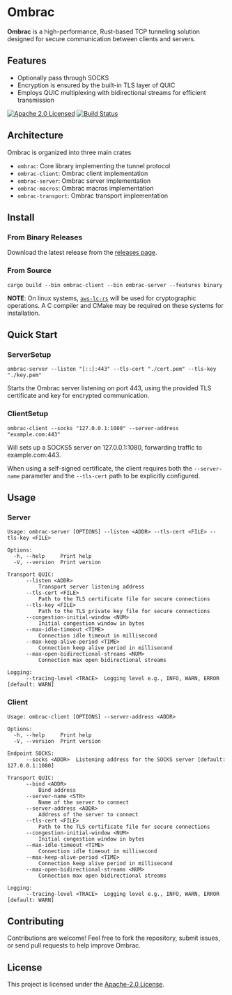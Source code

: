 # Ombrac

**Ombrac** is a high-performance, Rust-based TCP tunneling solution designed for secure communication between clients and servers.

## Features
- Optionally pass through SOCKS
- Encryption is ensured by the built-in TLS layer of QUIC
- Employs QUIC multiplexing with bidirectional streams for efficient transmission

[![Apache 2.0 Licensed][license-badge]][license-url]
[![Build Status][actions-badge]][actions-url]

## Architecture
Ombrac is organized into three main crates

- `ombrac`: Core library implementing the tunnel protocol
- `ombrac-client`: Ombrac client implementation
- `ombrac-server`: Ombrac server implementation
- `ombrac-macros`: Ombrac macros implementation
- `ombrac-transport`: Ombrac transport implementation


## Install
### From Binary Releases
Download the latest release from the [releases page](https://github.com/ombrac/ombrac/releases).

### From Source
```shell
cargo build --bin ombrac-client --bin ombrac-server --features binary
```
**NOTE**: On linux systems, [`aws-lc-rs`](https://github.com/aws/aws-lc-rs) will be used for cryptographic operations. A C compiler and CMake may be required on these systems for installation.

## Quick Start
### ServerSetup
```shell
ombrac-server --listen "[::]:443" --tls-cert "./cert.pem" --tls-key "./key.pem"
```
Starts the Ombrac server listening on port 443, using the provided TLS certificate and key for encrypted communication.

### ClientSetup
```shell
ombrac-client --socks "127.0.0.1:1080" --server-address "example.com:443"
```
Will sets up a SOCKS5 server on 127.0.0.1:1080, forwarding traffic to example.com:443.

When using a self-signed certificate, the client requires both the `--server-name` parameter and the `--tls-cert` path to be explicitly configured.

## Usage
### Server

```shell
Usage: ombrac-server [OPTIONS] --listen <ADDR> --tls-cert <FILE> --tls-key <FILE>

Options:
  -h, --help     Print help
  -V, --version  Print version

Transport QUIC:
      --listen <ADDR>
          Transport server listening address
      --tls-cert <FILE>
          Path to the TLS certificate file for secure connections
      --tls-key <FILE>
          Path to the TLS private key file for secure connections
      --congestion-initial-window <NUM>
          Initial congestion window in bytes
      --max-idle-timeout <TIME>
          Connection idle timeout in millisecond
      --max-keep-alive-period <TIME>
          Connection keep alive period in millisecond
      --max-open-bidirectional-streams <NUM>
          Connection max open bidirectional streams

Logging:
      --tracing-level <TRACE>  Logging level e.g., INFO, WARN, ERROR [default: WARN]
```

### Client
```shell
Usage: ombrac-client [OPTIONS] --server-address <ADDR>

Options:
  -h, --help     Print help
  -V, --version  Print version

Endpoint SOCKS:
      --socks <ADDR>  Listening address for the SOCKS server [default: 127.0.0.1:1080]

Transport QUIC:
      --bind <ADDR>
          Bind address
      --server-name <STR>
          Name of the server to connect
      --server-address <ADDR>
          Address of the server to connect
      --tls-cert <FILE>
          Path to the TLS certificate file for secure connections
      --congestion-initial-window <NUM>
          Initial congestion window in bytes
      --max-idle-timeout <TIME>
          Connection idle timeout in millisecond
      --max-keep-alive-period <TIME>
          Connection keep alive period in millisecond
      --max-open-bidirectional-streams <NUM>
          Connection max open bidirectional streams

Logging:
      --tracing-level <TRACE>  Logging level e.g., INFO, WARN, ERROR [default: WARN]
```

## Contributing
Contributions are welcome! Feel free to fork the repository, submit issues, or send pull requests to help improve Ombrac.

## License
This project is licensed under the [Apache-2.0 License](./LICENSE).

[license-badge]: https://img.shields.io/badge/license-apache-blue.svg
[license-url]: https://github.com/ombrac/ombrac/blob/main/LICENSE
[actions-badge]: https://github.com/ombrac/ombrac/workflows/CI/badge.svg
[actions-url]: https://github.com/ombrac/ombrac/actions/workflows/ci.yml?query=branch%3Amain